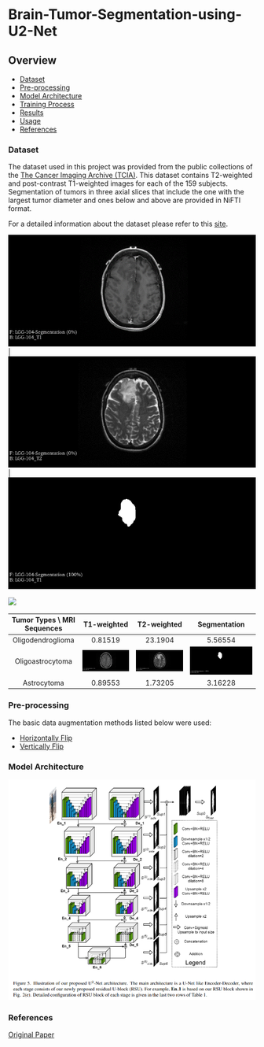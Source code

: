 # Brain-Tumor-Segmentation-using-U2-Net



## Overview
- [Dataset](#Dataset)
- [Pre-processing](#Pre-processing)
- [Model Architecture](#Model-Architecture)
- [Training Process](#Training-Process)
- [Results](#Results)
- [Usage](#Usage)
- [References](#References)

### Dataset
The dataset used in this project was provided from the public collections of the [The Cancer Imaging Archive (TCIA)](https://www.cancerimagingarchive.net/).
This dataset contains T2-weighted and post-contrast T1-weighted images for each of the 159 subjects. Segmentation of tumors in three axial slices that include the one with the largest tumor diameter and ones below and above are provided in NiFTI format.

For a detailed information about the dataset please refer to this [site](https://wiki.cancerimagingarchive.net/display/Public/LGG-1p19qDeletion).

![](images/Oligoastrocytoma-t1.png)  | ![](images/Oligoastrocytoma-t2.png)  | ![](images/Oligoastrocytoma-seg.png)


<div style="width: 60%; height: 60%">
  
  ![](.images/Oligoastrocytoma-t2.png)
  
</div>



| Tumor Types \ MRI Sequences  | T1-weighted | T2-weighted | Segmentation |
| :---: | :---: | :---: | :---: | 
| Oligodendroglioma  | 0.81519  | 23.1904  | 5.56554  |
| Oligoastrocytoma  | ![](images/Oligoastrocytoma-t1.png)  | ![](images/Oligoastrocytoma-t2.png)  | ![](images/Oligoastrocytoma-seg.png)  |
| Astrocytoma  | 0.89553  | 1.73205 | 3.16228  |


### Pre-processing

The basic data augmentation methods listed below were used:
- [Horizontally Flip](https://docs.opencv.org/3.4/d2/de8/group__core__array.html#gaca7be533e3dac7feb70fc60635adf441)
- [Vertically Flip](https://docs.opencv.org/3.4/d2/de8/group__core__array.html#gaca7be533e3dac7feb70fc60635adf441)

### Model Architecture

![Model Architecture](images/model_architecture.png)

### References 
[Original Paper](https://arxiv.org/abs/2005.09007v3)
